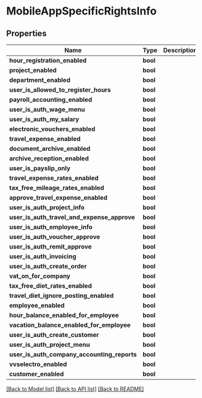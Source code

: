 # MobileAppSpecificRightsInfo

## Properties
Name | Type | Description | Notes
------------ | ------------- | ------------- | -------------
**hour_registration_enabled** | **bool** |  | [optional] 
**project_enabled** | **bool** |  | [optional] 
**department_enabled** | **bool** |  | [optional] 
**user_is_allowed_to_register_hours** | **bool** |  | [optional] 
**payroll_accounting_enabled** | **bool** |  | [optional] 
**user_is_auth_wage_menu** | **bool** |  | [optional] 
**user_is_auth_my_salary** | **bool** |  | [optional] 
**electronic_vouchers_enabled** | **bool** |  | [optional] 
**travel_expense_enabled** | **bool** |  | [optional] 
**document_archive_enabled** | **bool** |  | [optional] 
**archive_reception_enabled** | **bool** |  | [optional] 
**user_is_payslip_only** | **bool** |  | [optional] 
**travel_expense_rates_enabled** | **bool** |  | [optional] 
**tax_free_mileage_rates_enabled** | **bool** |  | [optional] 
**approve_travel_expense_enabled** | **bool** |  | [optional] 
**user_is_auth_project_info** | **bool** |  | [optional] 
**user_is_auth_travel_and_expense_approve** | **bool** |  | [optional] 
**user_is_auth_employee_info** | **bool** |  | [optional] 
**user_is_auth_voucher_approve** | **bool** |  | [optional] 
**user_is_auth_remit_approve** | **bool** |  | [optional] 
**user_is_auth_invoicing** | **bool** |  | [optional] 
**user_is_auth_create_order** | **bool** |  | [optional] 
**vat_on_for_company** | **bool** |  | [optional] 
**tax_free_diet_rates_enabled** | **bool** |  | [optional] 
**travel_diet_ignore_posting_enabled** | **bool** |  | [optional] 
**employee_enabled** | **bool** |  | [optional] 
**hour_balance_enabled_for_employee** | **bool** |  | [optional] 
**vacation_balance_enabled_for_employee** | **bool** |  | [optional] 
**user_is_auth_create_customer** | **bool** |  | [optional] 
**user_is_auth_project_menu** | **bool** |  | [optional] 
**user_is_auth_company_accounting_reports** | **bool** |  | [optional] 
**vvselectro_enabled** | **bool** |  | [optional] 
**customer_enabled** | **bool** |  | [optional] 

[[Back to Model list]](../README.md#documentation-for-models) [[Back to API list]](../README.md#documentation-for-api-endpoints) [[Back to README]](../README.md)


